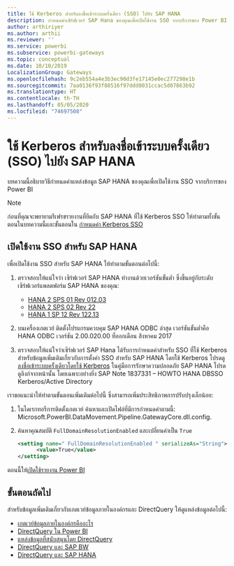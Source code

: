 ```yaml
---
title: ใช้ Kerberos สำหรับลงชื่อเข้าระบบครั้งเดียว (SSO) ไปยัง SAP HANA
description: กำหนดค่าเซิร์ฟเวอร์ SAP Hana ของคุณเพื่อเปิดใช้งาน SSO จากบริการของ Power BI
author: arthiriyer
ms.author: arthii
ms.reviewer: ''
ms.service: powerbi
ms.subservice: powerbi-gateways
ms.topic: conceptual
ms.date: 10/10/2019
LocalizationGroup: Gateways
ms.openlocfilehash: 9c2eb554a4e3b3ec90d3fe17145e0ec277298e1b
ms.sourcegitcommit: 7aa0136f93f88516f97ddd8031ccac5d07863b92
ms.translationtype: HT
ms.contentlocale: th-TH
ms.lasthandoff: 05/05/2020
ms.locfileid: "74697508"
---
```

# <a name="use-kerberos-for-single-sign-on-sso-to-sap-hana"></a>ใช้ Kerberos สำหรับลงชื่อเข้าระบบครั้งเดียว (SSO) ไปยัง SAP HANA

บทความนี้อธิบายวิธีกำหนดค่าแหล่งข้อมูล SAP HANA ของคุณเพื่อเปิดใช้งาน SSO จากบริการของ Power BI

> [!NOTE]
> ก่อนที่คุณจะพยายามรีเฟรชรายงานที่ยึดกับ SAP HANA ที่ใช้ Kerberos SSO ให้ทำตามทั้งขั้นตอนในบทความนี้และขั้นตอนใน [กำหนดค่า Kerberos SSO](service-gateway-sso-kerberos.md)

## <a name="enable-sso-for-sap-hana"></a>เปิดใช้งาน SSO สำหรับ SAP HANA

เพื่อเปิดใช้งาน SSO สำหรับ SAP HANA ให้ทำตามขั้นตอนต่อไปนี้:

1. ตรวจสอบให้แน่ใจว่า เซิร์ฟเวอร์ SAP HANA ทำงานด้วยเวอร์ชันขั้นต่ำ ซึ่งขึ้นอยู่กับระดับเซิร์ฟเวอร์แพลตฟอร์ม SAP HANA ของคุณ:
   - [HANA 2 SPS 01 Rev 012.03](https://launchpad.support.sap.com/#/notes/2557386)
   - [HANA 2 SPS 02 Rev 22](https://launchpad.support.sap.com/#/notes/2547324)
   - [HANA 1 SP 12 Rev 122.13](https://launchpad.support.sap.com/#/notes/2528439)

2. บนเครื่องเกตเวย์ ติดตั้งโปรแกรมควบคุม SAP HANA ODBC ล่าสุด เวอร์ชันขั้นต่ำคือ HANA ODBC เวอร์ชัน 2.00.020.00 ที่ออกเดือน สิงหาคม 2017

3. ตรวจสอบให้แน่ใจว่าเซิร์ฟเวอร์ SAP Hana ได้รับการกำหนดค่าสำหรับ SSO ที่ใช้ Kerberos สำหรับข้อมูลเพิ่มเติมเกี่ยวกับการตั้งค่า SSO สำหรับ SAP HANA โดยใช้ Kerberos โปรดดู [ลงชื่อเข้าระบบครั้งเดียวโดยใช้ Kerberos](https://help.sap.com/viewer/b3ee5778bc2e4a089d3299b82ec762a7/2.0.03/1885fad82df943c2a1974f5da0eed66d.html) ในคู่มือการรักษาความปลอดภัย SAP HANA โปรดดูลิงก์จากหน้านั้น โดยเฉพาะอย่างยิ่ง SAP Note 1837331 – HOWTO HANA DBSSO Kerberos/Active Directory

เราขอแนะนำให้ทำตามขั้นตอนเพิ่มเติมต่อไปนี้ ซึ่งสามารถเพิ่มประสิทธิภาพการปรับปรุงเล็กน้อย:

1. ในไดเรกทอรีการติดตั้งเกตเวย์ ค้นหาและเปิดไฟล์ที่มีการกำหนดค่าตามนี้: Microsoft.PowerBI.DataMovement.Pipeline.GatewayCore.dll.config.

2. ค้นหาคุณสมบัติ `FullDomainResolutionEnabled` และเปลี่ยนค่าเป็น `True`

    ```xml
    <setting name=" FullDomainResolutionEnabled " serializeAs="String">
          <value>True</value>
    </setting>
    ```

ตอนนี้ให้[เปิดใช้รายงาน Power BI](service-gateway-sso-kerberos.md#run-a-power-bi-report)

## <a name="next-steps"></a>ขั้นตอนถัดไป

สำหรับข้อมูลเพิ่มเติมเกี่ยวกับเกตเวย์ข้อมูลภายในองค์กรและ DirectQuery ให้ดูแหล่งข้อมูลต่อไปนี้:

* [เกตเวย์ข้อมูลภายในองค์กรคืออะไร](/data-integration/gateway/service-gateway-onprem)
* [DirectQuery ใน Power BI](desktop-directquery-about.md)
* [แหล่งข้อมูลที่สนับสนุนโดย DirectQuery](desktop-directquery-data-sources.md)
* [DirectQuery และ SAP BW](desktop-directquery-sap-bw.md)
* [DirectQuery และ SAP HANA](desktop-directquery-sap-hana.md)
